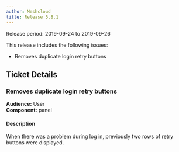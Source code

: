 ```yaml
---
author: Meshcloud
title: Release 5.8.1
---
```


Release period: 2019-09-24 to 2019-09-26

This release includes the following issues:
* Removes duplicate login retry buttons
<!--truncate-->

## Ticket Details
### Removes duplicate login retry buttons
**Audience:** User<br>**Component:** panel


#### Description
When there was a problem during log in, previously two rows of retry buttons were displayed.

